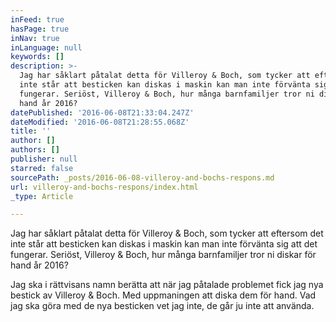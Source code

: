 ```yaml
---
inFeed: true
hasPage: true
inNav: true
inLanguage: null
keywords: []
description: >-
  Jag har såklart påtalat detta för Villeroy & Boch, som tycker att eftersom det
  inte står att besticken kan diskas i maskin kan man inte förvänta sig att det
  fungerar. Seriöst, Villeroy & Boch, hur många barnfamiljer tror ni diskar för
  hand år 2016?
datePublished: '2016-06-08T21:33:04.247Z'
dateModified: '2016-06-08T21:28:55.068Z'
title: ''
author: []
authors: []
publisher: null
starred: false
sourcePath: _posts/2016-06-08-villeroy-and-bochs-respons.md
url: villeroy-and-bochs-respons/index.html
_type: Article

---
```

Jag har såklart påtalat detta för Villeroy & Boch, som tycker att eftersom det inte står att besticken kan diskas i maskin kan man inte förvänta sig att det fungerar. Seriöst, Villeroy & Boch, hur många barnfamiljer tror ni diskar för hand år 2016?

Jag ska i rättvisans namn berätta att när jag påtalade problemet fick jag nya bestick av Villeroy & Boch. Med uppmaningen att diska dem för hand. Vad jag ska göra med de nya besticken vet jag inte, de går ju inte att använda.